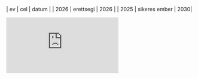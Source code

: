 | ev | cel | datum |
| 2026 | erettsegi  | 2026 |
| 2025 | sikeres ember | 2030|

![harry](https://www.independent.co.uk/arts-entertainment/books/news/everything-extra-jk-rowling-has-revealed-about-harry-potter-10486083.html)
